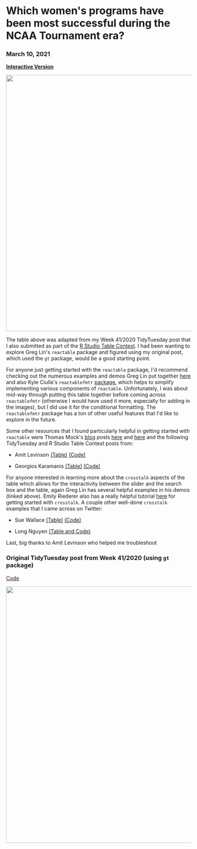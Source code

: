 # Which women's programs have been most successful during the NCAA Tournament era?

### **March 10, 2021**  
[**Interactive Version**](https://schmid07.github.io/R-Reactable/2020_41_bball_react.html)

<p align = "center">
<img src = "http://g.recordit.co/aZGcdFsNET.gif" width = "700">
</p>

The table above was adapted from my Week 41/2020 TidyTuesday post that I also submitted as part of the [R Studio Table Contest](https://blog.rstudio.com/2020/12/23/winners-of-the-2020-rstudio-table-contest/). I had been wanting to explore Greg Lin's `reactable` package and figured using my original post, which used the `gt` package, would be a good starting point.

For anyone just getting started with the `reactable` package, I'd recommend checking out the numerous examples and demos Greg Lin put together [here](https://glin.github.io/reactable/index.html) and also Kyle Ciulla's `reactablefmtr` [package](https://kcuilla.github.io/reactablefmtr/articles/color_scales.html#using-span-1), which helps to simplify implementing various components of `reactable`. Unfortunately, I was about mid-way through putting this table together before coming across `reactablefmtr` (otherwise I would have used it more, especially for adding in the images), but I did use it for the conditional formatting. The `reactablefmtr` package has a ton of other useful features that I'd like to explore in the future.

Some other resources that I found particularly helpful in getting started with `reactable` were Thomas Mock's [blog](https://themockup.blog/) posts [here](https://themockup.blog/posts/2020-05-13-reactable-tables-the-rest-of-the-owl/) and [here](https://themockup.blog/posts/2020-05-29-client-side-interactivity-do-more-with-crosstalk/) and the following TidyTuesday and R Studio Table Contest posts from: 

* Amit Levinson [(Table)](https://amitlevinson.github.io/TidyTuesday/2021/week3_tate/tate_art.html) [(Code)](https://github.com/AmitLevinson/TidyTuesday/blob/master/2021/week3_tate/tate_art.Rmd) 

* Georgios Karamanis [(Table)](https://github.com/gkaramanis/table-contest) [(Code)](https://github.com/gkaramanis/table-contest/blob/main/table-contest.Rmd)   

For anyone interested in learning more about the `crosstalk` aspects of the table which allows for the interactivity between the slider and the search box and the table, again Greg Lin has several helpful examples in his demos (linked above). Emily Riederer also has a really helpful tutorial [here](https://emilyriederer.netlify.app/post/crosstalk/) for getting started with `crosstalk`. A couple other well-done `crosstalk` examples that I came across on Twitter:

* Sue Wallace [(Table)](https://sue-wallace.github.io/fatal-force-with-crosstalk/)
[(Code)](https://github.com/sue-wallace/fatal-force-with-crosstalk/blob/master/01.%20crosstalk.Rmd)   

* Long Nguyen [(Table and Code)](https://rpubs.com/long39ng/702061)

Last, big thanks to Amit Levinson who helped me troubleshoot 


### Original TidyTuesday post from Week 41/2020 (using `gt` package) 

[Code](https://github.com/schmid07/TidyTuesday_Weekly_Data_Viz_Challenge/blob/main/Code/2020_41_bball.R)

<p align = "center">
<img src = "https://github.com/schmid07/TidyTuesday/blob/main/plots/2020_41.png" width = "700">
</p>

